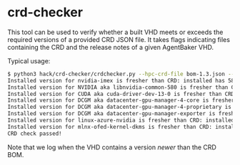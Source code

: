# crd-checker

This tool can be used to verify whether a built VHD meets or exceeds the required versions of a provided CRD JSON file. It takes flags indicating files containing the CRD and the release notes of a given AgentBaker VHD.

Typical usage:

```bash
$ python3 hack/crd-checker/crdchecker.py --hpc-crd-file bom-1.3.json --vhd-relnotes-file release-notes.txt
Installed version for nvidia-imex is fresher than CRD: installed has 580.95.05-1, CRD has 580.82.07
Installed version for NVIDIA aka libnvidia-common-580 is fresher than CRD: installed has 580.95.05, CRD has 580.82.07
Installed version for CUDA aka cuda-driver-dev-13-0 is fresher than CRD: installed has 13.0.96-1, CRD has 13.0.88
Installed version for DCGM aka datacenter-gpu-manager-4-core is fresher than CRD: installed has 4.4.1-1, CRD has 4.4.1
Installed version for DCGM aka datacenter-gpu-manager-4-proprietary is fresher than CRD: installed has 4.4.1-1, CRD has 4.4.1
Installed version for DCGM aka datacenter-gpu-manager-exporter is fresher than CRD: installed has 4.5.2-1, CRD has 4.4.1
Installed version for linux-azure-nvidia is fresher than CRD: installed has 6.8.0-1025.27, CRD has 6.8.0-1024
Installed version for mlnx-ofed-kernel-dkms is fresher than CRD: installed has 25.07.0.9.7.0.214.1-1, CRD has 25.07-0.9.7.0.214
CRD check passed!
```

Note that we log when the VHD contains a version *newer* than the CRD BOM.
